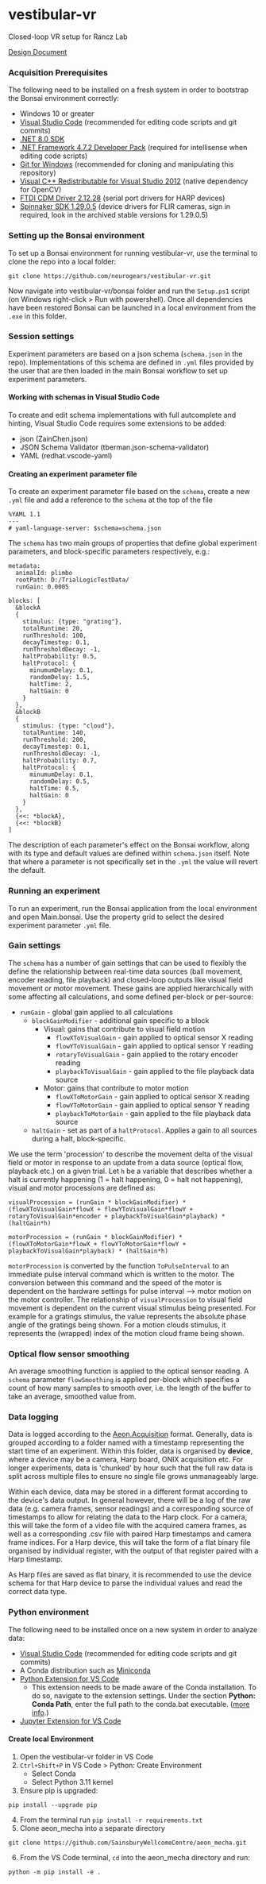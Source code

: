 # vestibular-vr
Closed-loop VR setup for Rancz Lab

[Design Document](https://github.com/neurogears/vestibular-vr/blob/main/Design%20Documents/Vestibular%20VR%20Design%20Document.md)

### Acquisition Prerequisites

The following need to be installed on a fresh system in order to bootstrap the Bonsai environment correctly:

* Windows 10 or greater
* [Visual Studio Code](https://code.visualstudio.com/) (recommended for editing code scripts and git commits)
* [.NET 8.0 SDK](https://dotnet.microsoft.com/en-us/download/dotnet/8.0)
* [.NET Framework 4.7.2 Developer Pack](https://dotnet.microsoft.com/download/dotnet-framework/thank-you/net472-developer-pack-offline-installer) (required for intellisense when editing code scripts)
* [Git for Windows](https://gitforwindows.org/) (recommended for cloning and manipulating this repository)
* [Visual C++ Redistributable for Visual Studio 2012](https://www.microsoft.com/en-us/download/details.aspx?id=30679) (native dependency for OpenCV)
* [FTDI CDM Driver 2.12.28](https://www.ftdichip.com/Drivers/CDM/CDM21228_Setup.zip) (serial port drivers for HARP devices)
* [Spinnaker SDK 1.29.0.5](https://www.flir.co.uk/support/products/spinnaker-sdk/#Downloads) (device drivers for FLIR cameras, sign in required, look in the archived stable versions for 1.29.0.5)

### Setting up the Bonsai environment

To set up a Bonsai environment for running vestibular-vr, use the terminal to clone the repo into a local folder:

``` 
git clone https://github.com/neurogears/vestibular-vr.git
```

Now navigate into vestibular-vr/bonsai folder and run the `Setup.ps1` script (on Windows right-click > Run with powershell). Once all dependencies have been restored Bonsai can be launched in a local environment from the `.exe` in this folder.

### Session settings

Experiment parameters are based on a json schema (`schema.json` in the repo). Implementations of this schema are defined in `.yml` files provided by the user that are then loaded in the main Bonsai workflow to set up experiment parameters.

#### Working with schemas in Visual Studio Code
To create and edit schema implementations with full autcomplete and hinting, Visual Studio Code requires some extensions to be added:
* json (ZainChen.json)
* JSON Schema Validator (tberman.json-schema-validator)
* YAML (redhat.vscode-yaml)

#### Creating an experiment parameter file
To create an experiment parameter file based on the `schema`, create a new `.yml` file and add a reference to the `schema` at the top of the file

```
%YAML 1.1
---
# yaml-language-server: $schema=schema.json
```

The `schema` has two main groups of properties that define global experiment parameters, and block-specific parameters respectively, e.g.:

```
metadata:
  animalId: plimbo
  rootPath: D:/TrialLogicTestData/
  runGain: 0.0005

blocks: [
  &blockA
  {
    stimulus: {type: "grating"},
    totalRuntime: 20,
    runThreshold: 100,
    decayTimestep: 0.1,
    runThresholdDecay: -1,
    haltProbability: 0.5,
    haltProtocol: {
      minumumDelay: 0.1,
      randomDelay: 1.5,
      haltTime: 2,
      haltGain: 0
    }
  },
  &blockB
  {
    stimulus: {type: "cloud"},
    totalRuntime: 140,
    runThreshold: 200,
    decayTimestep: 0.1,
    runThresholdDecay: -1,
    haltProbability: 0.7,
    haltProtocol: {
      minumumDelay: 0.1,
      randomDelay: 0.5,
      haltTime: 0.5,
      haltGain: 0
    }
  },
  {<<: *blockA},
  {<<: *blockB}
]
```

The description of each parameter's effect on the Bonsai workflow, along with its type and default values are defined within `schema.json` itself. Note that where a parameter is not specifically set in the `.yml` the value will revert the default.

### Running an experiment
To run an experiment, run the Bonsai application from the local environment and open Main.bonsai. Use the property grid to select the desired experiment parameter `.yml` file.

### Gain settings
The `schema` has a number of gain settings that can be used to flexibly the define the relationship between real-time data sources (ball movement, encoder reading, file playback) and closed-loop outputs like visual field movement or motor movement. These gains are applied hierarchically with some affecting all calculations, and some defined per-block or per-source:

- `runGain` - global gain applied to all calculations
  - `blockGainModifier` - additional gain specific to a block
    - Visual: gains that contribute to visual field motion
      - `flowXToVisualGain` - gain applied to optical sensor X reading
      - `flowYToVisualGain` - gain applied to optical sensor Y reading
      - `rotaryToVisualGain` - gain applied to the rotary encoder reading
      - `playbackToVisualGain` - gain applied to the file playback data source
    - Motor: gains that contribute to motor motion
      - `flowXToMotorGain` - gain applied to optical sensor X reading
      - `flowYToMotorGain` - gain applied to optical sensor Y reading
      - `playbackToMotorGain` - gain applied to the file playback data source
  - `haltGain` - set as part of a `haltProtocol`. Applies a gain to all sources during a halt, block-specific.

We use the term 'procession' to describe the movement delta of the visual field or motor in response to an update from a data source (optical flow, playback etc.) on a given trial. Let `h` be a variable that describes whether a halt is currently happening (1 = halt happening, 0 = halt not happening), visual and motor processions are defined as:

```
visualProcession = (runGain * blockGainModifier) * (flowXToVisualGain*flowX + flowYToVisualGain*flowY + rotaryToVisualGain*encoder + playbackToVisualGain*playback) * (haltGain*h)
```
```
motorProcession = (runGain * blockGainModifier) * (flowXToMotorGain*flowX + flowYToMotorGain*flowY + playbackToVisualGain*playback) * (haltGain*h)
```

`motorProcession` is converted by the function `ToPulseInterval` to an immediate pulse interval command which is written to the motor. The conversion between this command and the speed of the motor is dependent on the hardware settings for pulse interval --> motor motion on the motor controller.
The relationship of `visualProcession` to visual field movement is dependent on the current visual stimulus being presented. For example for a gratings stimulus, the value represents the absolute phase angle of the gratings being shown. For a motion clouds stimulus, it represents the (wrapped) index of the motion cloud frame being shown.

### Optical flow sensor smoothing

An average smoothing function is applied to the optical sensor reading. A `schema` parameter `flowSmoothing` is applied per-block which specifies a count of how many samples to smooth over, i.e. the length of the buffer to take an average, smoothed value from.

### Data logging
Data is logged according to the [Aeon.Acquisition](https://github.com/SainsburyWellcomeCentre/aeon_acquisition) format. Generally, data is grouped according to a folder named with a timestamp representing the start time of an experiment. Within this folder, data is organised by **device**, where a device may be a camera, Harp board, ONIX acquisition etc. For longer experiments, data is 'chunked' by hour such that the full raw data is split across multiple files to ensure no single file grows unmanageably large.

Within each device, data may be stored in a different format according to the device's data output. In general however, there will be a log of the raw data (e.g. camera frames, sensor readings) and a corresponding source of timestamps to allow for relating the data to the Harp clock. For a camera, this will take the form of a video file with the acquired camera frames, as well as a corresponding .csv file with paired Harp timestamps and camera frame indices. For a Harp device, this will take the form of a flat binary file organised by individual register, with the output of that register paired with a Harp timestamp.

As Harp files are saved as flat binary, it is recommended to use the device schema for that Harp device to parse the individual values and read the correct data type.

### Python environment

The following need to be installed once on a new system in order to analyze data:

 * [Visual Studio Code](https://code.visualstudio.com/) (recommended for editing code scripts and git commits)
 * A Conda distribution such as [Miniconda](https://docs.anaconda.com/free/miniconda/index.html)
 * [Python Extension for VS Code](https://marketplace.visualstudio.com/items?itemName=ms-python.python)
   * This extension needs to be made aware of the Conda installation. To do so, navigate to the extension settings. Under the section **Python: Conda Path**, enter the full path to the conda.bat executable. ([more info](https://stackoverflow.com/a/77615160/3312269).)
 * [Jupyter Extension for VS Code](https://marketplace.visualstudio.com/items?itemName=ms-toolsai.jupyter)

#### Create local Environment
1. Open the vestibular-vr folder in VS Code
2. `Ctrl+Shift+P` in VS Code > Python: Create Environment
   * Select Conda
   * Select Python 3.11 kernel
3. Ensure pip is upgraded:
 ```
 pip install --upgrade pip
 ```
4. From the terminal run `pip install -r requirements.txt`
5. Clone aeon_mecha into a separate directory 
 ```
 git clone https://github.com/SainsburyWellcomeCentre/aeon_mecha.git 
 ```
6. From the VS Code terminal, `cd` into the aeon_mecha directory and run:
 ```
 python -m pip install -e .
 ```